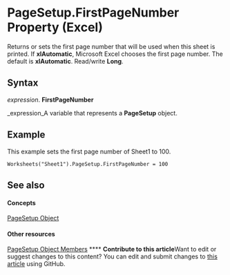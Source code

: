 
# PageSetup.FirstPageNumber Property (Excel)

Returns or sets the first page number that will be used when this sheet is printed. If  **xlAutomatic**, Microsoft Excel chooses the first page number. The default is  **xlAutomatic**. Read/write  **Long**.


## Syntax

 _expression_. **FirstPageNumber**

 _expression_A variable that represents a  **PageSetup** object.


## Example

This example sets the first page number of Sheet1 to 100.


```
Worksheets("Sheet1").PageSetup.FirstPageNumber = 100
```


## See also


#### Concepts


 [PageSetup Object](2fd22df9-5987-f723-04a9-9a3f2e84ac81.md)
#### Other resources


 [PageSetup Object Members](feabe079-cb03-f560-6032-88f5585ec8a8.md)
****   **Contribute to this article**Want to edit or suggest changes to this content? You can edit and submit changes to  [this article](https://github.com/jhershey00/VBA_Excel_Test/OpenXMLCon/articles/606d2bb3-9e3f-2d98-01ea-3257e83f61ea.md) using GitHub.

